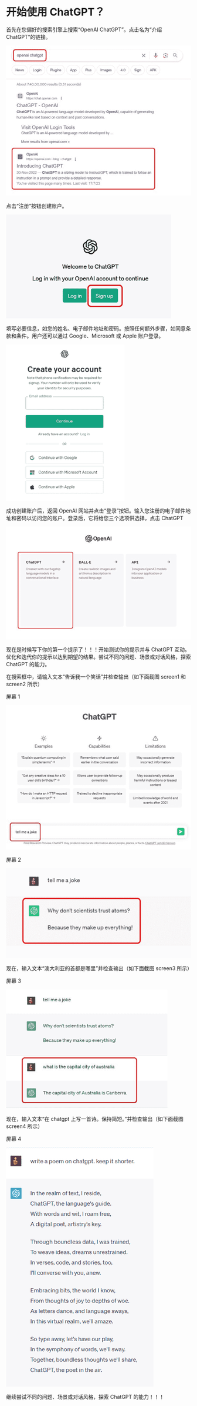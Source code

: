 



# 开始使用 ChatGPT？



首先在您偏好的搜索引擎上搜索“OpenAI ChatGPT”。点击名为“介绍 ChatGPT”的链接。

![image](img/image003.jpg)

点击“注册”按钮创建账户。

![image](img/image000.jpg)

填写必要信息，如您的姓名、电子邮件地址和密码。按照任何额外步骤，如同意条款和条件。用户还可以通过 Google、Microsoft 或 Apple 账户登录。

![image](img/image009.jpg)

成功创建账户后，返回 OpenAI 网站并点击“登录”按钮。输入您注册的电子邮件地址和密码以访问您的账户。登录后，它将给您三个选项供选择，点击 ChatGPT

![image](img/image008.jpg)

现在是时候写下你的第一个提示了！！！开始测试你的提示并与 ChatGPT 互动。优化和迭代你的提示以达到期望的结果。尝试不同的问题、场景或对话风格，探索 ChatGPT 的能力。

在搜索框中，请输入文本“告诉我一个笑话”并检查输出（如下面截图 screen1 和 screen2 所示）

屏幕 1

![image](img/image024.jpg)

屏幕 2

![image](img/image031.jpg)

现在，输入文本“澳大利亚的首都是哪里”并检查输出（如下面截图 screen3 所示）

屏幕 3

![image](img/image002.jpg)

现在，输入文本“在 chatgpt 上写一首诗。保持简短。”并检查输出（如下面截图 screen4 所示）

屏幕 4

![image](img/image006.jpg)

继续尝试不同的问题、场景或对话风格，探索 ChatGPT 的能力！！！
